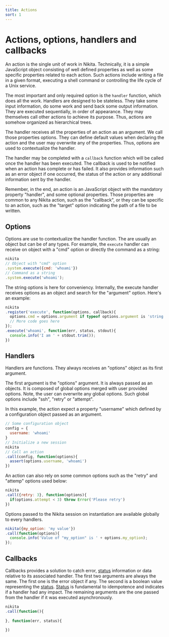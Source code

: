 ```yaml
---
title: Actions
sort: 1
---
```


# Actions, options, handlers and callbacks

An action is the single unit of work in Nikita. Technically, it is a simple JavaScript object consisting of well defined properties as well as some specific properties related to each action. Such actions include writing a file in a given format, executing a shell command or controlling the life cycle of a Unix service.

The most important and only required option is the `handler` function, which does all the work. Handlers are designed to be stateless. They take some input information, do some work and send back some output information. They are executed sequentially, in order of appearance. They may themselves call other actions to achieve its purpose. Thus, actions are somehow organized as hierarchical trees.

The handler receives all the properties of an action as an argument. We call those properties options. They can define default values when declaring the action and the user may overwrite any of the properties. Thus, options are used to contextualize the handler.

The handler may be completed with a `callback` function which will be called once the handler has been executed. The callback is used to be notified when an action has complete or has failed. It also provides information such as an error object if one occurred, the status of the action or any additional information sent by the handler.

Remember, in the end, an action is an JavaScript object with the mandatory property "handler", and some optional properties. Those properties are common to any Nikita action, such as the "callback", or they can be specific to an action, such as the "target" option indicating the path of a file to be written.

## Options

Options are use to contextualize the handler function. The are usually an object but can be of any types. For example, the `execute` handler can receive on object with a "cmd" option or directly the command as a string:

```js
nikita
// Object with "cmd" option
.system.execute({cmd: 'whoami'})
// Command as a string
.system.execute('whoami');
```

The string options is here for conveniency. Internally, the execute handler receives options as an object and search for the "argument" option. Here's an example:

```js
nikita
.register('execute', function(options, callback){
  options.cmd = options.argument if typeof options.argument is 'string'
  // More code goes here
});
.execute('whoami', function(err, status, stdout){
  console.info('I am ' + stdout.trim());
})
```

## Handlers

Handlers are functions. They always receives an "options" object as its first argument.

The first argument is the "options" argument. It is always passed as an objects. It is composed of global options merged with user provided options. Note, the user can overwrite any global options. Such global options include "ssh", "retry" or "attempt".

In this example, the action expect a property "username" which defined by a configuration object passed as an argument.

```js
// Some configuration object
config = {
  username: 'whoami'
}
// Initialize a new session
nikita
// Call an action
.call(config, function(options){
  assert(options.username, 'whoami')
})
```

An action can also rely on some common options such as the "retry" and "attemp" options used below:

```js
nikita
.call({retry: 3}, function(options){
  if(options.attempt < 3) throw Error('Please retry')
})
```

Options passed to the Nikita session on instantiation are available globally to every handlers.

```js
nikita({my_option: 'my value'})
.call(function(options){
  console.info('Value of "my_option" is ' + options.my_option);
});
```

## Callbacks

Callbacks provides a solution to catch error, [status] information or data relative to its associated handler. The first two arguments are always the same. The first one is the error object if any. The second is a boolean value representing the [status]. [Status] is fundamental to idempotence and indicates if a handler had any impact. The remaining arguments are the one passed from the handler if it was executed asynchronously.

```js
nikita
.call(function(){
  
}, function(err, status){
  
})
```

[status]: ../status
